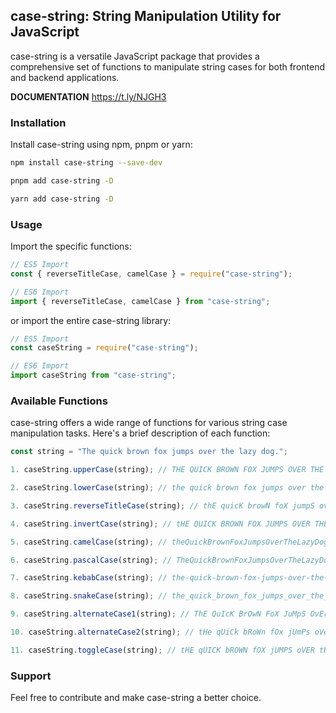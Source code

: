 ## case-string: String Manipulation Utility for JavaScript

case-string is a versatile JavaScript package that provides a comprehensive set of functions to manipulate string cases for both frontend and backend applications.

**DOCUMENTATION** https://t.ly/NJGH3

### Installation

Install case-string using npm, pnpm or yarn:

```bash
npm install case-string --save-dev
```

```bash
pnpm add case-string -D
```

```bash
yarn add case-string -D
```

### Usage

Import the specific functions:

```javascript
// ES5 Import
const { reverseTitleCase, camelCase } = require("case-string");

// ES6 Import
import { reverseTitleCase, camelCase } from "case-string";
```

or import the entire case-string library:

```javascript
// ES5 Import
const caseString = require("case-string");

// ES6 Import
import caseString from "case-string";
```

### Available Functions

case-string offers a wide range of functions for various string case manipulation tasks. Here's a brief description of each function:

```javascript
const string = "The quick brown fox jumps over the lazy dog.";

1. caseString.upperCase(string); // THE QUICK BROWN FOX JUMPS OVER THE LAZY DOG.

2. caseString.lowerCase(string); // the quick brown fox jumps over the lazy dog.

3. caseString.reverseTitleCase(string); // thE quicK browN foX jumpS oveR thE lazY dog.

4. caseString.invertCase(string); // tHE QUICK BROWN FOX JUMPS OVER THE LAZY DOG..

5. caseString.camelCase(string); // theQuickBrownFoxJumpsOverTheLazyDog.

6. caseString.pascalCase(string); // TheQuickBrownFoxJumpsOverTheLazyDog

7. caseString.kebabCase(string); // the-quick-brown-fox-jumps-over-the-lazy-dog.

8. caseString.snakeCase(string); // the_quick_brown_fox_jumps_over_the_lazy_dog.

9. caseString.alternateCase1(string); // ThE QuIcK BrOwN FoX JuMpS OvEr tHe lAzY DoG.

10. caseString.alternateCase2(string); // tHe qUiCk bRoWn fOx jUmPs oVeR ThE LaZy dOg.

11. caseString.toggleCase(string); // tHE qUICK bROWN fOX jUMPS oVER tHE lAZY dOG.
```

### Support

Feel free to contribute and make case-string a better choice.
